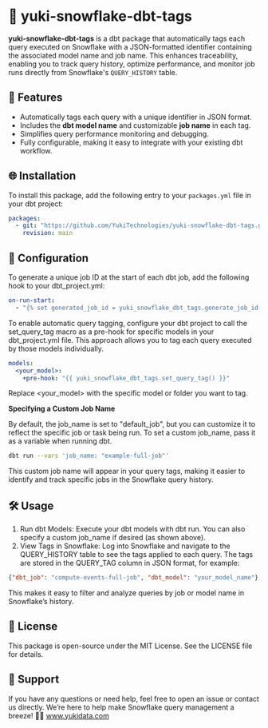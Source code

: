 # 🐧 yuki-snowflake-dbt-tags

**yuki-snowflake-dbt-tags** is a dbt package that automatically tags each query executed on Snowflake with a JSON-formatted identifier containing the associated model name and job name. This enhances traceability, enabling you to track query history, optimize performance, and monitor job runs directly from Snowflake's `QUERY_HISTORY` table.

## 🚀 Features

- Automatically tags each query with a unique identifier in JSON format.
- Includes the **dbt model name** and customizable **job name** in each tag.
- Simplifies query performance monitoring and debugging.
- Fully configurable, making it easy to integrate with your existing dbt workflow.

## 🌐 Installation

To install this package, add the following entry to your `packages.yml` file in your dbt project:

```yaml
packages:
  - git: "https://github.com/YukiTechnologies/yuki-snowflake-dbt-tags.git"
    revision: main
```

## 🔧 Configuration

To generate a unique job ID at the start of each dbt job, add the following hook to your dbt_project.yml:
```yaml
on-run-start:
  - "{% set generated_job_id = yuki_snowflake_dbt_tags.generate_job_id() %}"
```

To enable automatic query tagging, configure your dbt project to call the set_query_tag macro as a pre-hook for specific models in your dbt_project.yml file. This approach allows you to tag each query executed by those models individually.

```yaml
models:
  <your_model>:
    +pre-hook: "{{ yuki_snowflake_dbt_tags.set_query_tag() }}"
```
Replace <your_model> with the specific model or folder you want to tag.

**Specifying a Custom Job Name**

By default, the job_name is set to "default_job", but you can customize it to reflect the specific job or task being run. To set a custom job_name, pass it as a variable when running dbt.

```bash
dbt run --vars 'job_name: "example-full-job"'
```

This custom job name will appear in your query tags, making it easier to identify and track specific jobs in the Snowflake query history.


## 🛠 Usage

1.	Run dbt Models: Execute your dbt models with dbt run. You can also specify a custom job_name if desired (as shown above).
2.	View Tags in Snowflake: Log into Snowflake and navigate to the QUERY_HISTORY table to see the tags applied to each query. The tags are stored in the QUERY_TAG column in JSON format, for example:

```json
{"dbt_job": "compute-events-full-job", "dbt_model": "your_model_name"}
```

This makes it easy to filter and analyze queries by job or model name in Snowflake’s history.

## 📄 License
This package is open-source under the MIT License. See the LICENSE file for details.

## 💬 Support
If you have any questions or need help, feel free to open an issue or contact us directly. We’re here to help make Snowflake query management a breeze! 🐧✨
www.yukidata.com
